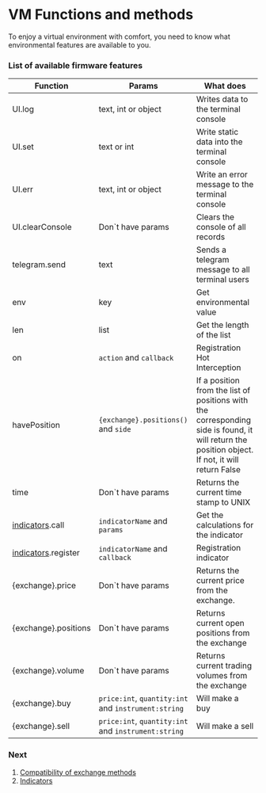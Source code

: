 # VM Functions and methods

To enjoy a virtual environment with comfort, you need to know what environmental features are available to you.

### List of available firmware features

| Function      | Params | What does |
| ------------- | ------------- | ------------- |
| UI.log | text, int or object | Writes data to the terminal console |
| UI.set | text or int | Write static data into the terminal console |
| UI.err | text, int or object | Write an error message to the terminal console |
| UI.clearConsole | Don`t have params | Clears the console of all records |
| telegram.send | text | Sends a telegram message to all terminal users |
| env | key | Get environmental value |
| len | list | Get the length of the list |
| on | `action` and `callback` | Registration Hot Interception  |
| havePosition | `{exchange}.positions()` and `side` | If a position from the list of positions with the corresponding side is found, it will return the position object. If not, it will return False |
| time | Don`t have params | Returns the current time stamp to UNIX |
| [indicators](indicators.md).call | `indicatorName` and `params` | Get the calculations for the indicator |
| [indicators](indicators.md).register | `indicatorName` and `callback` | Registration indicator |
| {exchange}.price | Don`t have params | Returns the current price from the exchange. |
| {exchange}.positions | Don`t have params | Returns current open positions from the exchange |
| {exchange}.volume | Don`t have params | Returns current trading volumes from the exchange |
| {exchange}.buy | `price:int`, `quantity:int` and `instrument:string`  | Will make a buy |
| {exchange}.sell | `price:int`, `quantity:int` and `instrument:string` | Will make a sell |

### Next
1. [Compatibility of exchange methods](compatibility.md)
2. [Indicators](indicators.md)